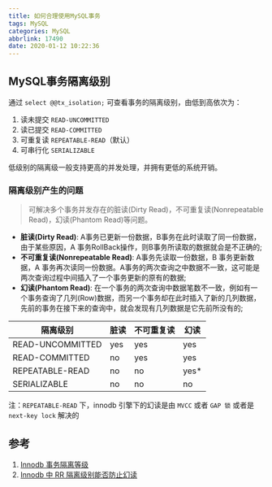 ```yaml
---
title: 如何合理使用MySQL事务
tags: MySQL
categories: MySQL
abbrlink: 17490
date: 2020-01-12 10:22:36
---
```


## MySQL事务隔离级别

通过 `select @@tx_isolation;` 可查看事务的隔离级别，由低到高依次为：

1. 读未提交 `READ-UNCOMMITTED`
2. 读已提交 `READ-COMMITTED`
3. 可重复读 `REPEATABLE-READ`（默认）
4. 可串行化 `SERIALIZABLE`

低级别的隔离级一般支持更高的并发处理，并拥有更低的系统开销。

### 隔离级别产生的问题

> 可解决多个事务并发存在的脏读(Dirty Read)，不可重复读(Nonrepeatable Read)，幻读(Phantom Read)等问题。

* **脏读(Dirty Read)**: A事务已更新一份数据，B事务在此时读取了同一份数据，由于某些原因，A 事务RollBack操作，则B事务所读取的数据就会是不正确的;
* **不可重复读(Nonrepeatable Read)**: A事务先读取一份数据，B 事务更新数据，A 事务再次读同一份数据。A事务的两次查询之中数据不一致，这可能是两次查询过程中间插入了一个事务更新的原有的数据;
* **幻读(Phantom Read)**: 在一个事务的两次查询中数据笔数不一致，例如有一个事务查询了几列(Row)数据，而另一个事务却在此时插入了新的几列数据，先前的事务在接下来的查询中，就会发现有几列数据是它先前所没有的;


| 隔离级别         | 脏读 | 不可重复读 | 幻读 |
|------------------|------|------------|------|
| READ-UNCOMMITTED | yes  | yes        | yes  |
| READ-COMMITTED   | no   | yes        | yes  |
| REPEATABLE-READ  | no   | no         | yes* |
| SERIALIZABLE     | no   | no         | no   |

注：`REPEATABLE-READ` 下，innodb 引擎下的幻读是由 `MVCC` 或者 `GAP 锁` 或者是 `next-key lock` 解决的

## 参考

1. [Innodb 事务隔离等级](https://dev.mysql.com/doc/refman/5.7/en/innodb-transaction-isolation-levels.html)
2. [Innodb 中 RR 隔离级别能否防止幻读](https://github.com/Yhzhtk/note/issues/42)